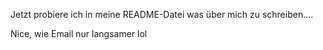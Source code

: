 Jetzt probiere ich in meine README-Datei was über mich zu schreiben....

Nice, wie Email nur langsamer lol
